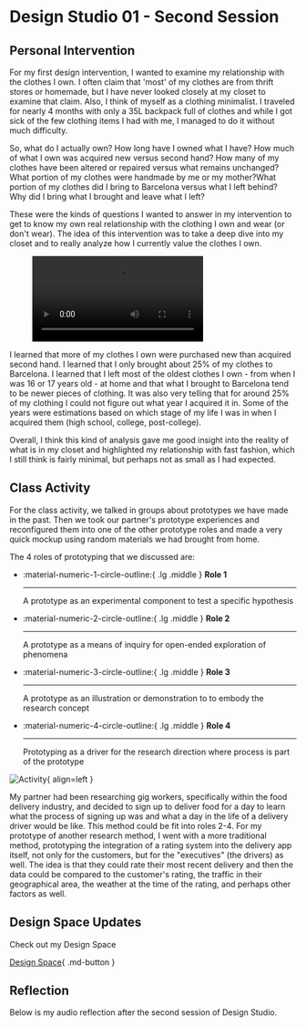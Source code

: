 # Design Studio 01 - Second Session 

## Personal Intervention 

For my first design intervention, I wanted to examine my relationship with the clothes I own. I often claim that 'most' of my clothes are from thrift stores or homemade, but I have never looked closely at my closet to examine that claim. Also, I think of myself as a clothing minimalist. I traveled for nearly 4 months with only a 35L backpack full of clothes and while I got sick of the few clothing items I had with me, I managed to do it without much difficulty.

So, what do I actually own? How long have I owned what I have? How much of what I own was acquired new versus second hand? How many of my clothes have been altered or repaired versus what remains unchanged? What portion of my clothes were handmade by me or my mother?What portion of my clothes did I bring to Barcelona versus what I left behind? Why did I bring what I brought and leave what I left? 

These were the kinds of questions I wanted to answer in my intervention to get to know my own real relationship with the clothing I own and wear (or don't wear). The idea of this intervention was to take a deep dive into my closet and to really analyze how I currently value the clothes I own. 

<figure markdown="span">
    <video src="https://github.com/user-attachments/assets/56493d16-5cc0-495d-bd19-8bb8cd8001d1" controls="controls" style="max-width: 100%;"></video>
    <figcaption></figcaption>
</figure>

I learned that more of my clothes I own were purchased new than acquired second hand. I learned that I only brought about 25% of my clothes to Barcelona. I learned that I left most of the oldest clothes I own - from when I was 16 or 17 years old - at home and that what I brought to Barcelona tend to be newer pieces of clothing. It was also very telling that for around 25% of my clothing I could not figure out what year I acquired it in. Some of the years were estimations based on which stage of my life I was in when I acquired them (high school, college, post-college). 

Overall, I think this kind of analysis gave me good insight into the reality of what is in my closet and highlighted my relationship with fast fashion, which I still think is fairly minimal, but perhaps not as small as I had expected.

## Class Activity

For the class activity, we talked in groups about prototypes we have made in the past. Then we took our partner's prototype experiences and reconfigured them into one of the other prototype roles and made a very quick mockup using random materials we had brought from home. 


The 4 roles of prototyping that we discussed are:

<div class="grid cards" markdown>

-   :material-numeric-1-circle-outline:{ .lg .middle } __Role 1__

    ---

    A prototype as an experimental component to test a specific hypothesis

-   :material-numeric-2-circle-outline:{ .lg .middle } __Role 2__

    ---

    A prototype as a means of inquiry for open-ended exploration of phenomena
    
-   :material-numeric-3-circle-outline:{ .lg .middle } __Role 3__

    ---

    A prototype as an illustration or demonstration to to embody the research concept

-   :material-numeric-4-circle-outline:{ .lg .middle } __Role 4__

    ---

    Prototyping as a driver for the research direction where process is part of the prototype


</div>

![Activity](../../images/term1/designstudio/appGIF.gif){ align=left }

My partner had been researching gig workers, specifically within the food delivery industry, and decided to sign up to deliver food for a day to learn what the process of signing up was and what a day in the life of a delivery driver would be like. This method could be fit into roles 2-4. For my prototype of another research method, I went with a more traditional method, prototyping the integration of a rating system into the delivery app itself, not only for the customers, but for the "executives" (the drivers) as well. The idea is that they could rate their most recent delivery and then the data could be compared to the customer's rating, the traffic in their geographical area, the weather at the time of the rating, and perhaps other factors as well. 


## Design Space Updates 

Check out my Design Space 

[Design Space](../designStudio/designSpace.md){ .md-button }

## Reflection 

Below is my audio reflection after the second session of Design Studio.

  <!-- <audio controls src="../../../audio/DesignStudioReflection1.mp3"></audio> -->


